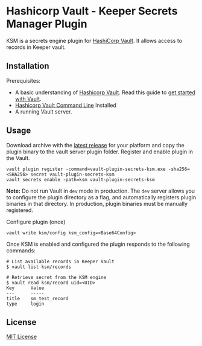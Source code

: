 # Hashicorp Vault - Keeper Secrets Manager Plugin

KSM is a secrets engine plugin for [HashiCorp Vault](https://www.vaultproject.io/). It allows access to records in Keeper vault.

## Installation

Prerequisites:

- A basic understanding of [Hashicorp Vault](https://www.hashicorp.com/products/vault). Read this guide to [get started with Vault](https://learn.hashicorp.com/tutorials/vault/getting-started-install).
- [Hashicorp Vault Command Line](https://www.vaultproject.io/docs/install) Installed
- A running Vault server.

## Usage

Download archive with the [latest release](https://github.com/Keeper-Security/secrets-manager/releases/latest) for your platform and copy the plugin binary to the vault server plugin folder. Register and enable plugin in the Vault.  

```
vault plugin register -command=vault-plugin-secrets-ksm.exe -sha256=<SHA256> secret vault-plugin-secrets-ksm
vault secrets enable -path=ksm vault-plugin-secrets-ksm
```

**Note:** Do not run Vault in `dev` mode in production. The `dev` server allows you to configure the plugin directory as a flag, and automatically registers plugin binaries in that directory. In production, plugin binaries must be manually registered.

Configure plugin (once)
```
vault write ksm/config ksm_config=<Base64Config>
```

Once KSM is enabled and configured the plugin responds to the following commands:
```
# List available records in Keeper Vault
$ vault list ksm/records

# Retrieve secret from the KSM engine
$ vault read ksm/record uid=<UID>
Key      Value
---      -----
title    sm_test_record
type     login
```

## License
[MIT License](./LICENSE)
